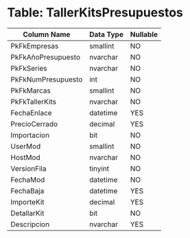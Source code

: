 # Table: TallerKitsPresupuestos

| Column Name | Data Type | Nullable |
|-------------|-----------|----------|
| PkFkEmpresas | smallint | NO |
| PkFkAñoPresupuesto | nvarchar | NO |
| PkFkSeries | nvarchar | NO |
| PkFkNumPresupuesto | int | NO |
| PkFkMarcas | smallint | NO |
| PkFkTallerKits | nvarchar | NO |
| FechaEnlace | datetime | YES |
| PrecioCerrado | decimal | YES |
| Importacion | bit | NO |
| UserMod | smallint | NO |
| HostMod | nvarchar | NO |
| VersionFila | tinyint | NO |
| FechaMod | datetime | NO |
| FechaBaja | datetime | YES |
| ImporteKit | decimal | YES |
| DetallarKit | bit | NO |
| Descripcion | nvarchar | YES |

